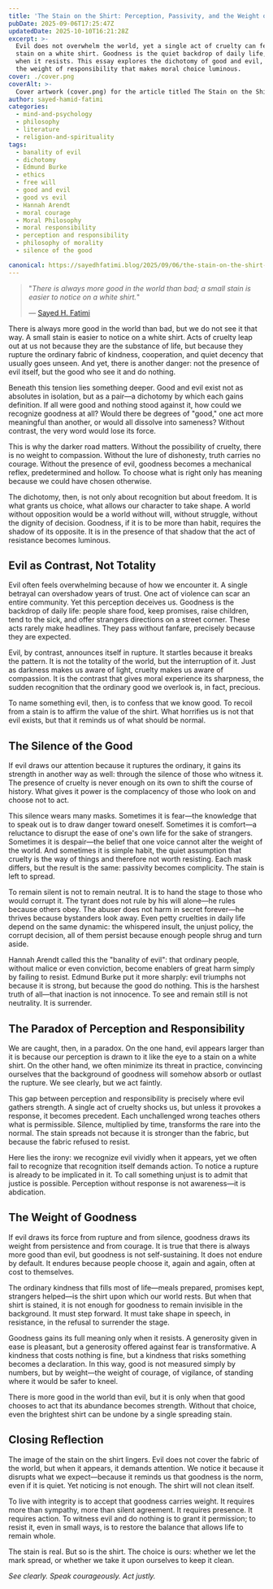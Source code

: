 ```yaml
---
title: 'The Stain on the Shirt: Perception, Passivity, and the Weight of Goodness'
pubDate: 2025-09-06T17:25:47Z
updatedDate: 2025-10-10T16:21:28Z
excerpt: >-
  Evil does not overwhelm the world, yet a single act of cruelty can feel larger than life—like a
  stain on a white shirt. Goodness is the quiet backdrop of daily life, but it gains meaning only
  when it resists. This essay explores the dichotomy of good and evil, the silence of the good, and
  the weight of responsibility that makes moral choice luminous.
cover: ./cover.png
coverAlt: >-
  Cover artwork (cover.png) for the article titled The Stain on the Shirt: Perception, Passivity, and the Weight of Goodness.
author: sayed-hamid-fatimi
categories:
  - mind-and-psychology
  - philosophy
  - literature
  - religion-and-spirituality
tags:
  - banality of evil
  - dichotomy
  - Edmund Burke
  - ethics
  - free will
  - good and evil
  - good vs evil
  - Hannah Arendt
  - moral courage
  - Moral Philosophy
  - moral responsibility
  - perception and responsibility
  - philosophy of morality
  - silence of the good

canonical: https://sayedhfatimi.blog/2025/09/06/the-stain-on-the-shirt-perception-passivity-and-the-weight-of-goodness/
---
```


> "*There is always more good in the world than bad; a small stain is easier to notice on a white shirt.*"
>
> — [Sayed H. Fatimi](https://www.goodreads.com/quotes/10907797-there-is-always-more-good-in-the-world-than-bad)

There is always more good in the world than bad, but we do not see it that way. A small stain is easier to notice on a white shirt. Acts of cruelty leap out at us not because they are the substance of life, but because they rupture the ordinary fabric of kindness, cooperation, and quiet decency that usually goes unseen. And yet, there is another danger: not the presence of evil itself, but the good who see it and do nothing.

Beneath this tension lies something deeper. Good and evil exist not as absolutes in isolation, but as a pair—a dichotomy by which each gains definition. If all were good and nothing stood against it, how could we recognize goodness at all? Would there be degrees of "good," one act more meaningful than another, or would all dissolve into sameness? Without contrast, the very word would lose its force.

This is why the darker road matters. Without the possibility of cruelty, there is no weight to compassion. Without the lure of dishonesty, truth carries no courage. Without the presence of evil, goodness becomes a mechanical reflex, predetermined and hollow. To choose what is right only has meaning because we could have chosen otherwise.

The dichotomy, then, is not only about recognition but about freedom. It is what grants us choice, what allows our character to take shape. A world without opposition would be a world without will, without struggle, without the dignity of decision. Goodness, if it is to be more than habit, requires the shadow of its opposite. It is in the presence of that shadow that the act of resistance becomes luminous.

## Evil as Contrast, Not Totality

Evil often feels overwhelming because of how we encounter it. A single betrayal can overshadow years of trust. One act of violence can scar an entire community. Yet this perception deceives us. Goodness is the backdrop of daily life: people share food, keep promises, raise children, tend to the sick, and offer strangers directions on a street corner. These acts rarely make headlines. They pass without fanfare, precisely because they are expected.

Evil, by contrast, announces itself in rupture. It startles because it breaks the pattern. It is not the totality of the world, but the interruption of it. Just as darkness makes us aware of light, cruelty makes us aware of compassion. It is the contrast that gives moral experience its sharpness, the sudden recognition that the ordinary good we overlook is, in fact, precious.

To name something evil, then, is to confess that we know good. To recoil from a stain is to affirm the value of the shirt. What horrifies us is not that evil exists, but that it reminds us of what should be normal.

## The Silence of the Good

If evil draws our attention because it ruptures the ordinary, it gains its strength in another way as well: through the silence of those who witness it. The presence of cruelty is never enough on its own to shift the course of history. What gives it power is the complacency of those who look on and choose not to act.

This silence wears many masks. Sometimes it is fear—the knowledge that to speak out is to draw danger toward oneself. Sometimes it is comfort—a reluctance to disrupt the ease of one's own life for the sake of strangers. Sometimes it is despair—the belief that one voice cannot alter the weight of the world. And sometimes it is simple habit, the quiet assumption that cruelty is the way of things and therefore not worth resisting. Each mask differs, but the result is the same: passivity becomes complicity. The stain is left to spread.

To remain silent is not to remain neutral. It is to hand the stage to those who would corrupt it. The tyrant does not rule by his will alone—he rules because others obey. The abuser does not harm in secret forever—he thrives because bystanders look away. Even petty cruelties in daily life depend on the same dynamic: the whispered insult, the unjust policy, the corrupt decision, all of them persist because enough people shrug and turn aside.

Hannah Arendt called this the "banality of evil": that ordinary people, without malice or even conviction, become enablers of great harm simply by failing to resist. Edmund Burke put it more sharply: evil triumphs not because it is strong, but because the good do nothing. This is the harshest truth of all—that inaction is not innocence. To see and remain still is not neutrality. It is surrender.

## The Paradox of Perception and Responsibility

We are caught, then, in a paradox. On the one hand, evil appears larger than it is because our perception is drawn to it like the eye to a stain on a white shirt. On the other hand, we often minimize its threat in practice, convincing ourselves that the background of goodness will somehow absorb or outlast the rupture. We see clearly, but we act faintly.

This gap between perception and responsibility is precisely where evil gathers strength. A single act of cruelty shocks us, but unless it provokes a response, it becomes precedent. Each unchallenged wrong teaches others what is permissible. Silence, multiplied by time, transforms the rare into the normal. The stain spreads not because it is stronger than the fabric, but because the fabric refused to resist.

Here lies the irony: we recognize evil vividly when it appears, yet we often fail to recognize that recognition itself demands action. To notice a rupture is already to be implicated in it. To call something unjust is to admit that justice is possible. Perception without response is not awareness—it is abdication.

## The Weight of Goodness

If evil draws its force from rupture and from silence, goodness draws its weight from persistence and from courage. It is true that there is always more good than evil, but goodness is not self-sustaining. It does not endure by default. It endures because people choose it, again and again, often at cost to themselves.

The ordinary kindness that fills most of life—meals prepared, promises kept, strangers helped—is the shirt upon which our world rests. But when that shirt is stained, it is not enough for goodness to remain invisible in the background. It must step forward. It must take shape in speech, in resistance, in the refusal to surrender the stage.

Goodness gains its full meaning only when it resists. A generosity given in ease is pleasant, but a generosity offered against fear is transformative. A kindness that costs nothing is fine, but a kindness that risks something becomes a declaration. In this way, good is not measured simply by numbers, but by weight—the weight of courage, of vigilance, of standing where it would be safer to kneel.

There is more good in the world than evil, but it is only when that good chooses to act that its abundance becomes strength. Without that choice, even the brightest shirt can be undone by a single spreading stain.

## Closing Reflection

The image of the stain on the shirt lingers. Evil does not cover the fabric of the world, but when it appears, it demands attention. We notice it because it disrupts what we expect—because it reminds us that goodness is the norm, even if it is quiet. Yet noticing is not enough. The shirt will not clean itself.

To live with integrity is to accept that goodness carries weight. It requires more than sympathy, more than silent agreement. It requires presence. It requires action. To witness evil and do nothing is to grant it permission; to resist it, even in small ways, is to restore the balance that allows life to remain whole.

The stain is real. But so is the shirt. The choice is ours: whether we let the mark spread, or whether we take it upon ourselves to keep it clean.

*See clearly. Speak courageously. Act justly.*
